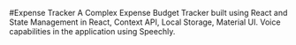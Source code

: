#Expense Tracker
A Complex Expense Budget Tracker built using React and State
Management in React, Context API, Local Storage, Material UI.
Voice capabilities in the application using Speechly.
